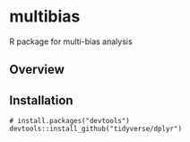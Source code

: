 # multibias
R package for multi-bias analysis

## Overview

## Installation

```{r, eval = FALSE}
# install.packages("devtools")
devtools::install_github("tidyverse/dplyr")
```